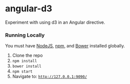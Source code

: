 # angular-d3
Experiment with using d3 in an Angular directive.

### Running Locally

You must have [NodeJS](https://nodejs.org/en/), [npm](https://www.npmjs.com/), and [Bower](http://bower.io/) installed globally.

1. Clone the repo
2. `npm install`
3. `bower install`
4. `npm start`
5. Navigate to: [`http://127.0.0.1:9090/`](http://127.0.0.1:9090/)
